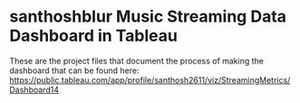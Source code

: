 # santhoshblur Music Streaming Data Dashboard in Tableau
These are the project files that document the process of making the dashboard that can be found here: https://public.tableau.com/app/profile/santhosh2611/viz/StreamingMetrics/Dashboard14
